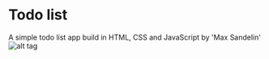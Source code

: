 # Todo list
A simple todo list app build in HTML, CSS and JavaScript by 'Max Sandelin'
![alt tag](https://github.com/AllexisO/todo_list/tree/master/resources/img/project.PNG "Description goes here")